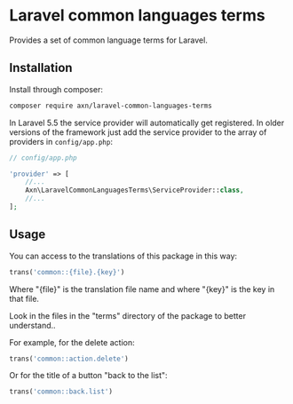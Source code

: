 Laravel common languages terms
==============================

Provides a set of common language terms for Laravel.


Installation
------------

Install through composer:

```sh
composer require axn/laravel-common-languages-terms
```

In Laravel 5.5 the service provider will automatically get registered.
In older versions of the framework just add the service provider
to the array of providers in `config/app.php`:

```php
// config/app.php

'provider' => [
    //...
    Axn\LaravelCommonLanguagesTerms\ServiceProvider::class,
    //...
];
```

Usage
-----

You can access to the translations of this package in this way:

```php
trans('common::{file}.{key}')
```

Where "{file}" is the translation file name and where "{key}" is the key in that file.

Look in the files in the "terms" directory of the package to better understand..

For example, for the delete action:

```php
trans('common::action.delete')
```

Or for the title of a button "back to the list":

```php
trans('common::back.list')
```

